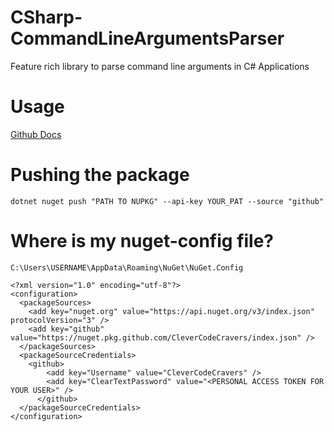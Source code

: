 # CSharp-CommandLineArgumentsParser

Feature rich library to parse command line arguments in C# Applications


# Usage

[Github Docs](https://docs.github.com/en/packages/working-with-a-github-packages-registry/working-with-the-nuget-registry)

# Pushing the package

`dotnet nuget push "PATH TO NUPKG" --api-key YOUR_PAT --source "github"`

# Where is my nuget-config file?

```
C:\Users\USERNAME\AppData\Roaming\NuGet\NuGet.Config
```


```
<?xml version="1.0" encoding="utf-8"?>
<configuration>
  <packageSources>
    <add key="nuget.org" value="https://api.nuget.org/v3/index.json" protocolVersion="3" />
    <add key="github" value="https://nuget.pkg.github.com/CleverCodeCravers/index.json" />
  </packageSources>
  <packageSourceCredentials>
    <github>
        <add key="Username" value="CleverCodeCravers" />
        <add key="ClearTextPassword" value="<PERSONAL ACCESS TOKEN FOR YOUR USER>" />
      </github>
  </packageSourceCredentials>
</configuration>
```
